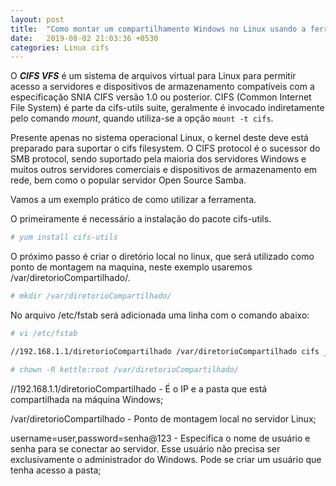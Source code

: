 ```yaml
---
layout: post
title:  "Como montar um compartilhamento Windows no Linux usando a ferramenta CIFS"
date:   2019-08-02 21:03:36 +0530
categories: Linux cifs
---
```

 
O ***CIFS VFS*** é um sistema de arquivos virtual para Linux para permitir acesso a servidores e dispositivos de armazenamento 
compatíveis com a especificação SNIA CIFS versão 1.0 ou posterior. CIFS (Common Internet File System) é parte da cifs-utils suite, geralmente é invocado indiretamente pelo comando _mount_, quando utiliza-se a opção `mount -t cifs`.

Presente apenas no sistema operacional Linux, o kernel deste deve está preparado para suportar o cifs filesystem. O CIFS protocol é o sucessor do SMB protocol, sendo suportado pela maioria dos servidores Windows e muitos outros servidores comerciais e dispositivos de armazenamento em rede, bem como o popular servidor Open Source Samba.

Vamos a um exemplo prático de como utilizar a ferramenta.

O primeiramente é necessário a instalação do pacote cifs-utils.
```bash
# yum install cifs-utils
```
O próximo passo é criar o diretório local no linux, que será utilizado como ponto de montagem na maquina, neste exemplo usaremos /var/diretorioCompartilhado/. 
```bash
# mkdir /var/diretorioCompartilhado/ 
```
No arquivo /etc/fstab será adicionada uma linha com o comando abaixo:
```bash
# vi /etc/fstab
```
```bash
//192.168.1.1/diretorioCompartilhado /var/diretorioCompartilhado cifs _netdev,rsize=16384,wsize=16384,username=kettle,password=kettle@123,gid=10,uid=10,file_mode=0777 0 0
```
```bash
# chown -R kettle:root /var/diretorioCompartilhado/
```
//192.168.1.1/diretorioCompartilhado - É o IP e a pasta que está compartilhada na máquina Windows;

/var/diretorioCompartilhado - Ponto de montagem local no servidor Linux;

username=user,password=senha@123 - Especifica o nome de usuário e senha para se conectar ao servidor. Esse usuário não precisa ser exclusivamente o administrador do Windows. Pode se criar um usuário que tenha acesso a pasta;

